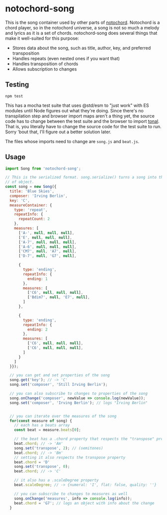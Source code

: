 # notochord-song

This is the song container used by other parts of [notochord](http://notochord.herokuapp.com).
Notochord is a chord player, so in the notochord universe, a song is not so much
a melody and lyrics as it is a set of chords. notochord-song does several things
that make it well-suited for this purpose:

- Stores data about the song, such as title, author, key, and preferred
  transposition
- Handles repeats (even nested ones if you want that)
- Handles transposition of chords
- Allows subscription to changes

## Testing

```shell
npm test
```

This has a mocha test suite that uses @std/esm to "just work" with ES modules
until Node figures out what they're doing. Since there's no transpilation step
and browser import maps aren't a thing yet, the source code has to change
between the test suite and the browser to import [tonal](http://danigb.github.io/tonal/index.html).
That is, you literally have to change the source code for the test suite to run.
Sorry 'bout that, I'll figure out a better solution later.

The files whose imports need to change are `song.js` and `beat.js`.

## Usage

```javascript
import Song from 'notochord-song';

// This is the serialized format. song.serialize() turns a song into this kind
// of object.
const song = new Song({
  title: 'Blue Skies',
  composer: 'Irving Berlin',
  key: 'C',
  measureContainer: {
    type: 'repeat',
    repeatInfo: {
      repeatCount: 2
    },
    measures: [
      ['A-', null, null, null],
      ['E', null, null, null],
      ['A-7', null, null, null],
      ['A-6', null, null, null],
      ['CM7', null, 'A7', null],
      ['D-7', null, 'G7', null],

      {
        type: 'ending',
        repeatInfo: {
          ending: 1
        },
        measures: [
          ['C6', null, null, null],
          ['Bdim7', null, 'E7', null],
        ]
      },

      {
        type: 'ending',
        repeatInfo: {
          ending: 2
        },
        measures: [
          ['C6', null, null, null],
          ['C6', null, null, null],
        ]
      }
    ]
  }});

  // you can get and set properties of the song
  song.get('key'); // -> 'C'
  song.set('composer', 'Still Irving Berlin');

  // you can also subscribe to changes to properties of the song
  song.onChange('composer', newValue => console.log(newValue));
  song.set('composer', 'Irving Berlin'); // logs "Irving Berlin"


  // you can iterate over the measures of the song
  for(const measure of song) {
    // each has a beats array
    const beat = measure.beats[0];

    // the beat has a .chord property that respects the "transpose" property of the song
    beat.chord; // -> 'Am'
    song.set('transpose', 2); // (semitones)
    beat.chord; // -> 'Bm'
    // setting it also respects the transpose property
    beat.chord = 'D'
    song.set('transpose', 0);
    beat.chord; // -> 'C'

    // it also has a .scaleDegree property
    beat.scaleDegree; // -> {numeral: 'I', flat: false, quality: ''}

    // you can subscribe to changes to measures as well
    song.onChange('measures', info => console.log(info));
    beat.chord = 'G7'; // logs an object with info about the change
  }
```